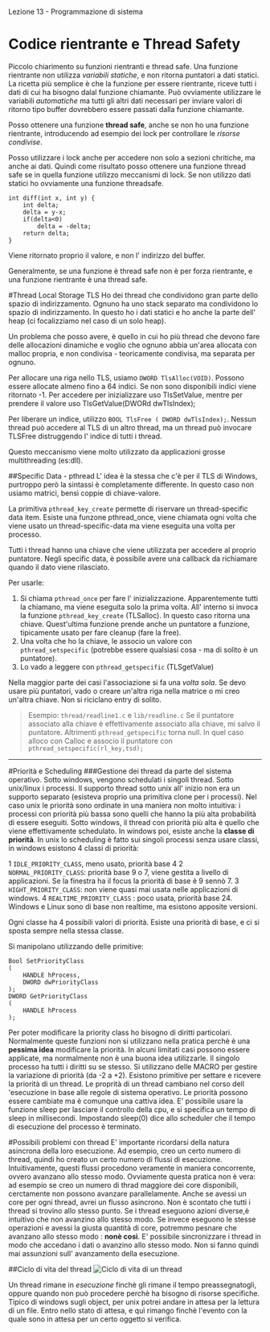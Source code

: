 Lezione 13 - Programmazione di sistema

Codice rientrante e Thread Safety
=
Piccolo chiarimento su funzioni rientranti e thread safe. Una funzione rientrante non utilizza _variabili statiche_, e non ritorna puntatori a dati statici.
La ricetta più semplice è che la funzione per essere rientrante, riceve tutti i dati di cui ha bisogno dalal funzione chiamante.
Può ovviamente utilizzare le variabili _automatiche_ ma tutti gli altri dati necessari per inviare valori di ritorno tipo buffer dovrebbero essere passati dalla funzione chiamante.

Posso ottenere una funzione __thread safe__, anche se non ho una funzione rientrante, introducendo ad esempio dei lock per controllare le _risorse condivise_.

Posso utilizzare i lock anche per accedere non solo a sezioni chritiche, ma anche ai dati. Quindi come risultato posso ottenere una funzione thread safe se in quella funzione utilizzo meccanismi di lock.
Se non utilizzo dati statici ho ovviamente una funzione threadsafe.

	int diff(int x, int y) {
		int delta;
		delta = y-x;
		if(delta<0)
			delta = -delta;
		return delta;
	}
Viene ritornato proprio il valore, e non l' indirizzo del buffer.

Generalmente, se una funzione è thread safe non è per forza rientrante, e una funzione rientrante è una thread safe.

#Thread Local Storage TLS
Ho dei thread che condividono gran parte dello spazio di indirizzamento. Ognuno ha uno stack separato ma condividono lo spazio di indirizzamento. In questo ho i dati statici e ho anche la parte dell' heap (ci focalizziamo nel caso di un solo heap).

Un problema che posso avere, è quello in cui ho più thread che devono fare delle allocazioni dinamiche e voglio che ognuno abbia un'area allocata con malloc propria, e non condivisa - teoricamente condivisa, ma separata per ognuno.

Per allocare una riga nello TLS, usiamo `DWORD TlsAlloc(VOID)`.
Possono essere allocate almeno fino a 64 indici. Se non sono disponibili indici viene ritornato -1.
Per accedere per inizializzare uso TlsSetValue, mentre per prendere il valore uso TlsGetValue(DWORd dwTlsIndex);

Per liberare un indice, utilizzo `BOOL TlsFree ( DWORD dwTlsIndex);`.
Nessun thread può accedere al TLS di un altro thread, ma un thread può invocare TLSFree distruggendo l' indice di tutti i thread.

Questo meccanismo viene molto utilizzato da applicazioni grosse multithreading (es:dll).

##Specific Data - pthread
L' idea è la stessa che c'è per il TLS di Windows, purtroppo però la sintassi è completamente differente.
In questo caso non usiamo matrici, bensì coppie di chiave-valore.

La primitiva `pthread_key_create` permette di riservare un thread-specific data item.
Esiste una funzone pthread_once, viene chiamata ogni volta che viene usato un thread-specific-data ma viene eseguita una volta per processo.

Tutti i thread hanno una chiave che viene utilizzata per accedere al proprio puntatore. Negli specific data, è possibile avere una callback da richiamare quando il dato viene rilasciato.

Per usarle:

1. Si chiama `pthread_once` per fare l' inizializzazione. Apparentemente tutti la chiamano, ma viene eseguita solo la prima volta. All' interno si invoca la funzione `pthread_key_create` (TLSalloc). In questo caso ritorna una chiave. Quest'ultima funzione prende anche un puntatore a funzione, tipicamente usato per fare cleanup (fare la free).
2. Una volta che ho la chiave, le associo un valore con `pthread_setspecific` (potrebbe essere qualsiasi cosa - ma di solito è un puntatore).
3. Lo vado a leggere con `pthread_getspecific` (TLSgetValue)

Nella maggior parte dei casi l'associazione si fa una _volta sola_. Se devo usare più puntatori, vado o creare un'altra riga nella matrice o mi creo un'altra chiave. Non si riciclano entry di solito.

>Esempio: `thread/readline1.c` e `lib/readline.c`
>Se il puntatore associato alla chiave è effettivamente associato alla chiave, mi salvo il puntatore. 
>Altrimenti `pthread_getspecific` torna null. In quel caso alloco con Calloc e associo il puntatore con `pthread_setspecific(rl_key,tsd);`

----
#Priorità e Scheduling
###Gestione dei thread da parte del sistema operativo.
Sotto windows, vengono schedulati i singoli thread. Sotto unix/linux i processi. Il supporto thread sotto unix all' inizio non era un supporto separato (esisteva proprio una primitiva clone per i processi).
Nel caso unix le priorità sono ordinate in una maniera non molto intuitiva: i processi con priorità più bassa sono quelli che hanno la più alta probabilità di essere eseguiti.
Sotto windows, il thread con priorità più alta è quello che viene effettivamente schedulato. In windows poi, esiste anche la **classe di priorità**.
In unix lo scheduling è fatto sui singoli processi senza usare classi, in windows esistono 4 classi di priorità:

 1 `IDLE_PRIORITY_CLASS`, meno usato, priorità base 4
 2 `NORMAL_PRIORITY_CLASS`: priorità base 9 o 7, viene gestita a livello di applicazioni. Se la finestra ha il focus la priorità di base è 9 sennò 7.
 3 `HIGHT_PRIORITY_CLASS`: non viene quasi mai usata nelle applicazioni di windows.
 4 `REALTIME_PRIORITY_CLASS` : poco usata, priorità base 24. Windows e Linux sono di base non realtime, ma esistono apposite versioni.

Ogni classe ha 4 possibili valori di priorità. Esiste una priorità di base, e ci si sposta sempre nella stessa classe.

Si manipolano utilizzando delle primitive:

	Bool SetPriorityClass 
	(
		HANDLE hProcess,
		DWORD dwPriorityClass
	);
	DWORD GetPriorityClass
	(
		HANDLE hProcess
	);

Per poter modificare la priority class ho bisogno di diritti particolari. Normalmente queste funzioni non si utilizzano nella pratica perchè è una **pessima idea** modificare la priorità. In alcuni limitati casi possono essere applicate, ma normalmente non è una buona idea utilizzarle.
Il singolo processo ha tutti i diritti su se stesso.
Si utilizzano delle MACRO per gestire la variazione di priorità (da -2 a +2).
Esistono primitive per settare e ricevere la priorità di un thread.
Le proprità di un thread cambiano nel corso dell 'esecuzione in base alle regole di sistema operativo.
Le priorità possono essere cambiate ma è comunque una cattiva idea. E' possibile usare la funzione sleep per lasciare il controllo della cpu, e si specifica un tempo di sleep in millisecondi. Impostando sleep(0) dice allo scheduler che il tempo di esecuzione del processo è terminato.

#Possibili problemi con thread
E' importante ricordarsi della natura asincrona della loro esecuzione. Ad esempio, creo un certo numero di thread, quindi ho creato un certo numero di flussi di esecuzione.
Intuitivamente, questi flussi procedono veramente in maniera concorrente, ovvero avanzano allo stesso modo. Ovviamente questa pratica non è vera: ad esempio se creo un numero di thrad maggiore dei core disponibili, cerctamente non possono avanzare parallelamente.
Anche se avessi un core per ogni thread, avrei un flusso asincrono.
Non è scontato che tutti i thread si trovino allo stesso punto. Se i thread eseguono azioni diverse,è  intuitivo che non avanzino allo stesso modo. Se invece eseguono le stesse operazioni e avessi la giusta quantità di core, potremmo pesnare che avanzano allo stesso modo : **nonè così**.
E' possibile sincronizzare i thread in modo che accedano i dati o avanzino allo stesso modo.
Non si fanno quindi mai assunzioni sull' avanzamento della esecuzione.

##Ciclo di vita del thread
![Ciclo di vita di un thread](images/ciclo-di-vita-thread)

Un thread rimane in *esecuzione* finchè gli rimane il tempo preassegnatogli, oppure quando non può procedere perchè ha bisogno di risorse specifiche.
Tipico di windows sugli object, per unix potrei andare in attesa per la lettura di un file.
Entro nello stato di attesa, e quì rimango finchè l'evento con la quale sono in attesa per un certo oggetto si verifica.

